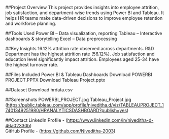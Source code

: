 ##Project Overview
This project provides insights into employee attrition, job satisfaction, and department-wise trends using Power BI and Tableau.
It helps HR teams make data-driven decisions to improve employee retention and workforce planning.

##Tools Used
Power BI – Data visualization, reporting
Tableau – Interactive dashboards & storytelling
Excel – Data preprocessing

##Key Insights
16.12% attrition rate observed across departments.
R&D Department has the highest attrition rate (56.12%).
Job satisfaction and education level significantly impact attrition.
Employees aged 25-34 have the highest turnover rate.

##Files Included
Power BI & Tableau Dashboards
Download POWERBI PROJECT.PPTX
Download Tableau Project.pptx

##Dataset
Download hrdata.csv

##Screenshots
POWERBI_PROJECT.jpg
Tableau_Project.jpg
(https://public.tableau.com/app/profile/niveditha.d/viz/TABLEAUPROJECT_17401349251980/HRANALYTICSDASHBOARD?publish=yes)

##Contact
LinkedIn Profile - (https://www.linkedin.com/in/niveditha-d-46a02330b)  
GitHub Profile - (https://github.com/Niveditha-2003)  

